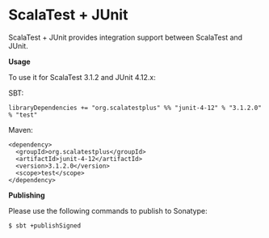 # ScalaTest + JUnit
ScalaTest + JUnit provides integration support between ScalaTest and JUnit.

**Usage**

To use it for ScalaTest 3.1.2 and JUnit 4.12.x: 

SBT: 

```
libraryDependencies += "org.scalatestplus" %% "junit-4-12" % "3.1.2.0" % "test"
```

Maven: 

```
<dependency>
  <groupId>org.scalatestplus</groupId>
  <artifactId>junit-4-12</artifactId>
  <version>3.1.2.0</version>
  <scope>test</scope>
</dependency>
```

**Publishing**

Please use the following commands to publish to Sonatype: 

```
$ sbt +publishSigned
```